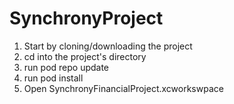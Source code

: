 # SynchronyProject

1. Start by cloning/downloading the project
2. cd into the project's directory
3. run pod repo update
4. run pod install
5. Open SynchronyFinancialProject.xcworkswpace
